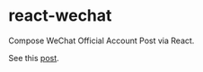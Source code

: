 # react-wechat

Compose WeChat Official Account Post via React.

See this [post](http://hustlzp.com/).